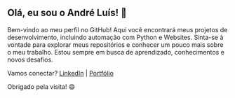 Olá, eu sou o André Luís! 👋
-------------------------------------
Bem-vindo ao meu perfil no GitHub! 
Aqui você encontrará meus projetos de desenvolvimento, incluindo automação com Python e Websites. Sinta-se à vontade para explorar meus repositórios e conhecer um pouco mais sobre o meu trabalho. Estou sempre em busca de aprendizado, conhecimentos e novos desafios.

Vamos conectar? [LinkedIn](https://www.linkedin.com/in/andré-luís-pedroza-tarragó-jaques) | [Portfólio](https://andrelptjaquesport.github.io)

Obrigado pela visita! 😄

